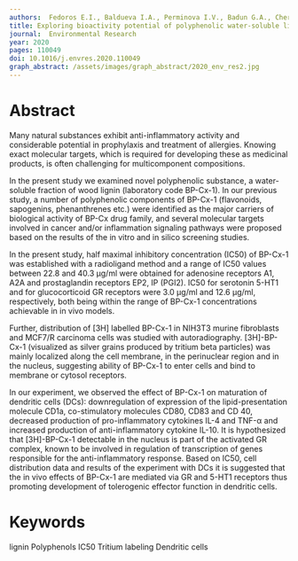 ```yaml
---
authors:  Fedoros E.I., Baldueva I.A., Perminova I.V., Badun G.A., Chernysheva M.G., Grozdova I.D., Melik-Nubarov N.S., Danilova A.B., Nekhaeva T.L., Kuznetsova A.I., Emelyanova N.V., Ryakhovskiy A.A., Pigarev S.E., Semenov A.L., Tyndyk M.L., Gubareva E.A., Panchenko A.V., Bykov V.N., Anisimov V.N. 
title: Exploring bioactivity potential of polyphenolic water-soluble lignin derivative
journal:  Environmental Research
year: 2020
pages: 110049
doi: 10.1016/j.envres.2020.110049
graph_abstract: /assets/images/graph_abstract/2020_env_res2.jpg
---
```



# Abstract

Many natural substances exhibit anti-inflammatory activity and considerable potential in prophylaxis and treatment of allergies. Knowing exact molecular targets, which is required for developing these as medicinal products, is often challenging for multicomponent compositions.

In the present study we examined novel polyphenolic substance, a water-soluble fraction of wood lignin (laboratory code BP-Cx-1). In our previous study, a number of polyphenolic components of BP-Cx-1 (flavonoids, sapogenins, phenanthrenes etc.) were identified as the major carriers of biological activity of BP-Cx drug family, and several molecular targets involved in cancer and/or inflammation signaling pathways were proposed based on the results of the in vitro and in silico screening studies.

In the present study, half maximal inhibitory concentration (IC50) of BP-Cx-1 was established with a radioligand method and a range of IC50 values between 22.8 and 40.3 μg/ml were obtained for adenosine receptors A1, A2A and prostaglandin receptors EP2, IP (PGI2). IC50 for serotonin 5-HT1 and for glucocorticoid GR receptors were 3.0 μg/ml and 12.6 μg/ml, respectively, both being within the range of BP-Cx-1 concentrations achievable in in vivo models.

Further, distribution of [3H] labelled BP-Cx-1 in NIH3T3 murine fibroblasts and MCF7/R carcinoma cells was studied with autoradiography. [3H]-BP-Cx-1 (visualized as silver grains produced by tritium beta particles) was mainly localized along the cell membrane, in the perinuclear region and in the nucleus, suggesting ability of BP-Cx-1 to enter cells and bind to membrane or cytosol receptors.

In our experiment, we observed the effect of BP-Cx-1 on maturation of dendritic cells (DCs): downregulation of expression of the lipid-presentation molecule CD1a, co-stimulatory molecules CD80, CD83 and CD 40, decreased production of pro-inflammatory cytokines IL-4 and TNF-α and increased production of anti-inflammatory cytokine IL-10. It is hypothesized that [3H]-BP-Cx-1 detectable in the nucleus is part of the activated GR complex, known to be involved in regulation of transcription of genes responsible for the anti-inflammatory response. Based on IC50, cell distribution data and results of the experiment with DCs it is suggested that the in vivo effects of BP-Cx-1 are mediated via GR and 5-HT1 receptors thus promoting development of tolerogenic effector function in dendritic cells.

# Keywords

lignin
Polyphenols
IC50
Tritium labeling
Dendritic cells